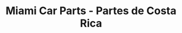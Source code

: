 ---
title: "Miami Car Parts - Partes de Costa Rica"
url: /cartago/miami-car-parts-partes-de-costa-rica/
shop: Autoteile
---